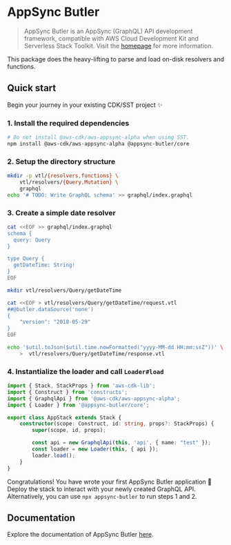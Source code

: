 # AppSync Butler

> AppSync Butler is an AppSync (GraphQL) API development framework, compatible with
> AWS Cloud Development Kit and Serverless Stack Toolkit. Visit the
> [homepage](https://github.com/alichry/appsync-butler#readme) for more
> information.

This package does the heavy-lifting to parse and load on-disk resolvers and functions.

## Quick start

Begin your journey in your existing CDK/SST project ✨

### 1. Install the required dependencies

```sh
# Do not install @aws-cdk/aws-appsync-alpha when using SST.
npm install @aws-cdk/aws-appsync-alpha @appsync-butler/core
```

### 2. Setup the directory structure

```sh
mkdir -p vtl/{resolvers,functions} \
    vtl/resolvers/{Query,Mutation} \
    graphql
echo '# TODO: Write GraphQL schema' >> graphql/index.graphql
```

### 3. Create a simple date resolver

```sh
cat <<EOF >> graphql/index.graphql
schema {
  query: Query
}

type Query {
  getDateTime: String!
}
EOF

mkdir vtl/resolvers/Query/getDateTime

cat <<EOF > vtl/resolvers/Query/getDateTime/request.vtl
##@butler.dataSource('none')
{
    "version": "2018-05-29"
}
EOF

echo '$util.toJson($util.time.nowFormatted("yyyy-MM-dd HH:mm:ssZ"))' \
    >  vtl/resolvers/Query/getDateTime/response.vtl
```

### 4. Instantialize the loader and call `Loader#load`

```ts title="lib/app-stack.ts" {11,12}
import { Stack, StackProps } from 'aws-cdk-lib';
import { Construct } from 'constructs';
import { GraphqlApi } from '@aws-cdk/aws-appsync-alpha';
import { Loader } from '@appsync-butler/core';

export class AppStack extends Stack {
    constructor(scope: Construct, id: string, props?: StackProps) {
        super(scope, id, props);

        const api = new GraphqlApi(this, 'api', { name: "test" });
        const loader = new Loader(this, { api });
        loader.load();
    }
}
```

Congratulations! You have wrote your first AppSync Butler application 🎉
Deploy the stack to interact with your newly created GraphQL API.
Alternatively, you can use `npx appsync-butler` to run steps 1 and 2.

## Documentation

Explore the documentation of AppSync Butler [here](https://alichry.github.io/appsync-butler). 

